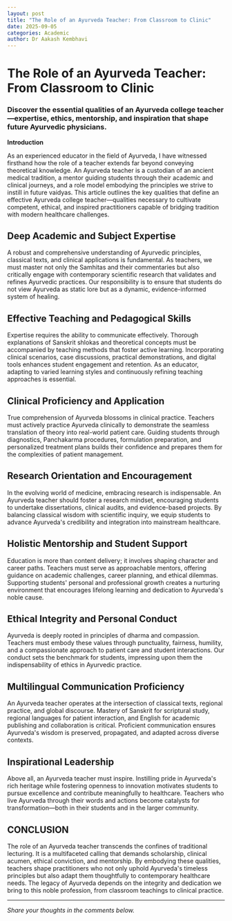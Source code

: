 ```yaml
---
layout: post
title: "The Role of an Ayurveda Teacher: From Classroom to Clinic"
date: 2025-09-05
categories: Academic
author: Dr Aakash Kembhavi
---
```


# **The Role of an Ayurveda Teacher: From Classroom to Clinic**

### **Discover the essential qualities of an Ayurveda college teacher**—expertise, ethics, mentorship, and inspiration that shape future Ayurvedic physicians.

**Introduction**

As an experienced educator in the field of Ayurveda, I have witnessed firsthand how the role of a teacher extends far beyond conveying theoretical knowledge. An Ayurveda teacher is a custodian of an ancient medical tradition, a mentor guiding students through their academic and clinical journeys, and a role model embodying the principles we strive to instill in future vaidyas. This article outlines the key qualities that define an effective Ayurveda college teacher—qualities necessary to cultivate competent, ethical, and inspired practitioners capable of bridging tradition with modern healthcare challenges.

## Deep Academic and Subject Expertise

A robust and comprehensive understanding of Ayurvedic principles, classical texts, and clinical applications is fundamental. As teachers, we must master not only the Samhitas and their commentaries but also critically engage with contemporary scientific research that validates and refines Ayurvedic practices. Our responsibility is to ensure that students do not view Ayurveda as static lore but as a dynamic, evidence-informed system of healing.

## Effective Teaching and Pedagogical Skills

Expertise requires the ability to communicate effectively. Thorough explanations of Sanskrit shlokas and theoretical concepts must be accompanied by teaching methods that foster active learning. Incorporating clinical scenarios, case discussions, practical demonstrations, and digital tools enhances student engagement and retention. As an educator, adapting to varied learning styles and continuously refining teaching approaches is essential.

## Clinical Proficiency and Application

True comprehension of Ayurveda blossoms in clinical practice. Teachers must actively practice Ayurveda clinically to demonstrate the seamless translation of theory into real-world patient care. Guiding students through diagnostics, Panchakarma procedures, formulation preparation, and personalized treatment plans builds their confidence and prepares them for the complexities of patient management.

## Research Orientation and Encouragement

In the evolving world of medicine, embracing research is indispensable. An Ayurveda teacher should foster a research mindset, encouraging students to undertake dissertations, clinical audits, and evidence-based projects. By balancing classical wisdom with scientific inquiry, we equip students to advance Ayurveda's credibility and integration into mainstream healthcare.

## Holistic Mentorship and Student Support

Education is more than content delivery; it involves shaping character and career paths. Teachers must serve as approachable mentors, offering guidance on academic challenges, career planning, and ethical dilemmas. Supporting students' personal and professional growth creates a nurturing environment that encourages lifelong learning and dedication to Ayurveda's noble cause.

## Ethical Integrity and Personal Conduct

Ayurveda is deeply rooted in principles of dharma and compassion. Teachers must embody these values through punctuality, fairness, humility, and a compassionate approach to patient care and student interactions. Our conduct sets the benchmark for students, impressing upon them the indispensability of ethics in Ayurvedic practice.

## Multilingual Communication Proficiency

An Ayurveda teacher operates at the intersection of classical texts, regional practice, and global discourse. Mastery of Sanskrit for scriptural study, regional languages for patient interaction, and English for academic publishing and collaboration is critical. Proficient communication ensures Ayurveda's wisdom is preserved, propagated, and adapted across diverse contexts.

## Inspirational Leadership

Above all, an Ayurveda teacher must inspire. Instilling pride in Ayurveda's rich heritage while fostering openness to innovation motivates students to pursue excellence and contribute meaningfully to healthcare. Teachers who live Ayurveda through their words and actions become catalysts for transformation—both in their students and in the larger community.

## CONCLUSION

The role of an Ayurveda teacher transcends the confines of traditional lecturing. It is a multifaceted calling that demands scholarship, clinical acumen, ethical conviction, and mentorship. By embodying these qualities, teachers shape practitioners who not only uphold Ayurveda's timeless principles but also adapt them thoughtfully to contemporary healthcare needs. The legacy of Ayurveda depends on the integrity and dedication we bring to this noble profession, from classroom teachings to clinical practice.

---

*Share your thoughts in the comments below.*
